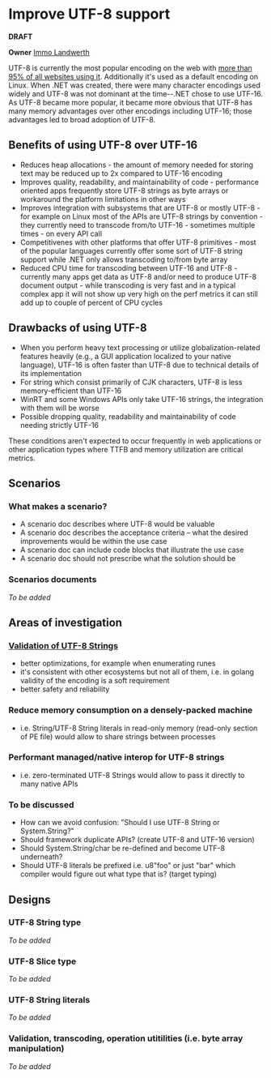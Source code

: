 # Improve UTF-8 support

**DRAFT**

**Owner** [Immo Landwerth](https://github.com/terrajobst)

UTF-8 is currently the most popular encoding on the web with [more than 95% of all websites using it](https://w3techs.com/technologies/cross/character_encoding/ranking). Additionally it's used as a default encoding on Linux. When .NET was created, there were many character encodings used widely and UTF-8 was not dominant at the time--.NET chose to use UTF-16. As UTF-8 became more popular, it became more obvious that UTF-8 has many memory advantages over other encodings including UTF-16; those advantages led to broad adoption of UTF-8.

## Benefits of using UTF-8 over UTF-16

- Reduces heap allocations - the amount of memory needed for storing text may be reduced up to 2x compared to UTF-16 encoding
- Improves quality, readability, and maintainability of code - performance oriented apps frequently store UTF-8 strings as byte arrays or workaround the platform limitations in other ways
- Improves integration with subsystems that are UTF-8 or mostly UTF-8 - for example on Linux most of the APIs are UTF-8 strings by convention - they currently need to transcode from/to UTF-16 - sometimes multiple times - on every API call
- Competitivenes with other platforms that offer UTF-8 primitives - most of the popular languages currently offer some sort of UTF-8 string support while .NET only allows transcoding to/from byte array
- Reduced CPU time for transcoding between UTF-16 and UTF-8 - currently many apps get data as UTF-8 and/or need to produce UTF-8 document output - while transcoding is very fast and in a typical complex app it will not show up very high on the perf metrics it can still add up to couple of percent of CPU cycles

## Drawbacks of using UTF-8

- When you perform heavy text processing or utilize globalization-related features heavily (e.g., a GUI application localized to your native language), UTF-16 is often faster than UTF-8 due to technical details of its implementation
- For string which consist primarily of CJK characters, UTF-8 is less memory-efficient than UTF-16
- WinRT and some Windows APIs only take UTF-16 strings, the integration with them will be worse
- Possible dropping quality, readability and maintainability of code needing strictly UTF-16

These conditions aren't expected to occur frequently in web applications or other application types where TTFB and memory utilization are critical metrics.

## Scenarios

### What makes a scenario?

- A scenario doc describes where UTF-8 would be valuable
- A scenario doc describes the acceptance criteria – what the desired improvements would be within the use case
- A scenario doc can include code blocks that illustrate the use case
- A scenario doc should not prescribe what the solution should be

### Scenarios documents

*To be added*

## Areas of investigation

### [Validation of UTF-8 Strings](validation.md)

- better optimizations, for example when enumerating runes
- it's consistent with other ecosystems but not all of them, i.e. in golang validity of the encoding is a soft requirement
- better safety and reliability

### Reduce memory consumption on a densely-packed machine

- i.e. String/UTF-8 String literals in read-only memory (read-only section of PE file) would allow to share strings between processes

### Performant managed/native interop for UTF-8 strings

- i.e. zero-terminated UTF-8 Strings would allow to pass it directly to many native APIs

### To be discussed

- How can we avoid confusion: "Should I use UTF-8 String or System.String?"
- Should framework duplicate APIs? (create UTF-8 and UTF-16 version)
- Should System.String/char be re-defined and become UTF-8 underneath?
- Should UTF-8 literals be prefixed i.e. u8"foo" or just "bar" which compiler would figure out what type that is? (target typing)

## Designs

### UTF-8 String type

*To be added*

### UTF-8 Slice type

*To be added*

### UTF-8 String literals

*To be added*

### Validation, transcoding, operation utitilities (i.e. byte array manipulation)

*To be added*
